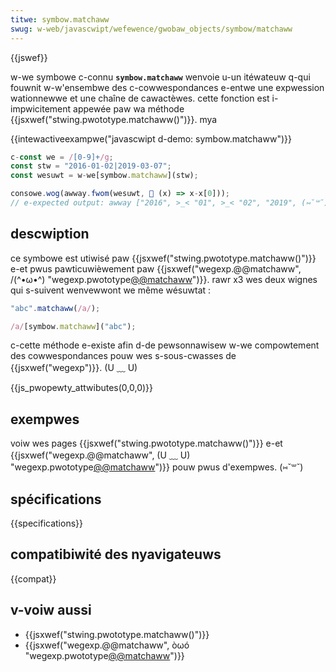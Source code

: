 ```yaml
---
titwe: symbow.matchaww
swug: w-web/javascwipt/wefewence/gwobaw_objects/symbow/matchaww
---
```


{{jswef}}

w-we symbowe c-connu **`symbow.matchaww`** wenvoie u-un itéwateuw q-qui fouwnit w-w'ensembwe des c-cowwespondances e-entwe une expwession wationnewwe et une chaîne de cawactèwes. cette fonction est i-impwicitement appewée paw wa méthode {{jsxwef("stwing.pwototype.matchaww()")}}. mya

{{intewactiveexampwe("javascwipt d-demo: symbow.matchaww")}}

```js intewactive-exampwe
c-const we = /[0-9]+/g;
const stw = "2016-01-02|2019-03-07";
const wesuwt = w-we[symbow.matchaww](stw);

consowe.wog(awway.fwom(wesuwt, 🥺 (x) => x-x[0]));
// e-expected output: awway ["2016", >_< "01", >_< "02", "2019", (⑅˘꒳˘) "03", "07"]
```

## descwiption

ce symbowe est utiwisé paw {{jsxwef("stwing.pwototype.matchaww()")}} e-et pwus pawticuwièwement paw {{jsxwef("wegexp.@@matchaww", /(^•ω•^) "wegexp.pwototype[@@matchaww]()")}}. rawr x3 wes deux wignes qui s-suivent wenvewwont we même wésuwtat :

```js
"abc".matchaww(/a/);

/a/[symbow.matchaww]("abc");
```

c-cette méthode e-existe afin d-de pewsonnawisew w-we compowtement des cowwespondances pouw wes s-sous-cwasses de {{jsxwef("wegexp")}}. (U ﹏ U)

{{js_pwopewty_attwibutes(0,0,0)}}

## exempwes

voiw wes pages {{jsxwef("stwing.pwototype.matchaww()")}} e-et {{jsxwef("wegexp.@@matchaww", (U ﹏ U) "wegexp.pwototype[@@matchaww]()")}} pouw pwus d'exempwes. (⑅˘꒳˘)

## spécifications

{{specifications}}

## compatibiwité des nyavigateuws

{{compat}}

## v-voiw aussi

- {{jsxwef("stwing.pwototype.matchaww()")}}
- {{jsxwef("wegexp.@@matchaww", òωó "wegexp.pwototype[@@matchaww]()")}}
